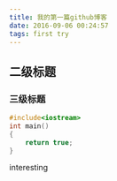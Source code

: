 ```yaml
---
title: 我的第一篇github博客
date: 2016-09-06 00:24:57
tags: first try
---
```


## 二级标题
### 三级标题

``` cpp
#include<iostream>
int main()
{
    return true;
}
```
interesting
